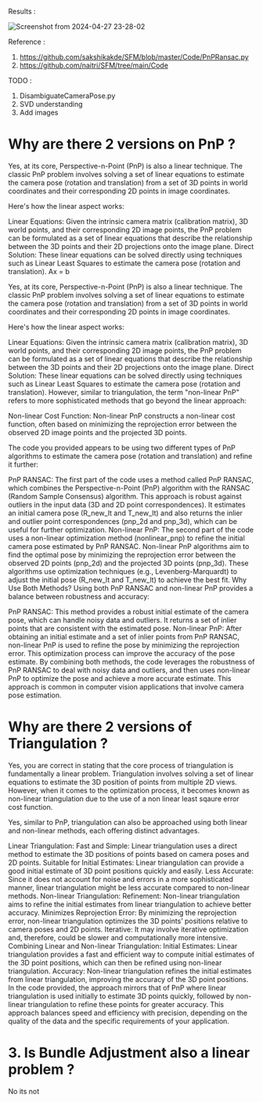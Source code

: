 
Results :
 
![Screenshot from 2024-04-27 23-28-02](https://github.com/smitdumore/SFM_from_Scratch/assets/75038294/81d03e90-ac20-4531-a47f-325768d5d717)

Reference :

1. https://github.com/sakshikakde/SFM/blob/master/Code/PnPRansac.py
2. https://github.com/naitri/SFM/tree/main/Code


TODO : 
1. DisambiguateCameraPose.py
2. SVD understanding 
3. Add images

# Why are there 2 versions on PnP ?


Yes, at its core, Perspective-n-Point (PnP) is also a linear technique. The classic PnP problem involves solving a set of linear equations to estimate the camera pose (rotation and translation) from a set of 3D points in world coordinates and their corresponding 2D points in image coordinates.

Here's how the linear aspect works:

Linear Equations: Given the intrinsic camera matrix (calibration matrix), 3D world points, and their corresponding 2D image points, the PnP problem can be formulated as a set of linear equations that describe the relationship between the 3D points and their 2D projections onto the image plane.
Direct Solution: These linear equations can be solved directly using techniques such as Linear Least Squares to estimate the camera pose (rotation and translation). Ax = b


Yes, at its core, Perspective-n-Point (PnP) is also a linear technique. The classic PnP problem involves solving a set of linear equations to estimate the camera pose (rotation and translation) from a set of 3D points in world coordinates and their corresponding 2D points in image coordinates.

Here's how the linear aspect works:

Linear Equations: Given the intrinsic camera matrix (calibration matrix), 3D world points, and their corresponding 2D image points, the PnP problem can be formulated as a set of linear equations that describe the relationship between the 3D points and their 2D projections onto the image plane.
Direct Solution: These linear equations can be solved directly using techniques such as Linear Least Squares to estimate the camera pose (rotation and translation).
However, similar to triangulation, the term "non-linear PnP" refers to more sophisticated methods that go beyond the linear approach:

Non-linear Cost Function: Non-linear PnP constructs a non-linear cost function, often based on minimizing the reprojection error between the observed 2D image points and the projected 3D points.

The code you provided appears to be using two different types of PnP algorithms to estimate the camera pose (rotation and translation) and refine it further:

PnP RANSAC:
The first part of the code uses a method called PnP RANSAC, which combines the Perspective-n-Point (PnP) algorithm with the RANSAC (Random Sample Consensus) algorithm.
This approach is robust against outliers in the input data (3D and 2D point correspondences).
It estimates an initial camera pose (R_new_lt and T_new_lt) and also returns the inlier and outlier point correspondences (pnp_2d and pnp_3d), which can be useful for further optimization.
Non-linear PnP:
The second part of the code uses a non-linear optimization method (nonlinear_pnp) to refine the initial camera pose estimated by PnP RANSAC.
Non-linear PnP algorithms aim to find the optimal pose by minimizing the reprojection error between the observed 2D points (pnp_2d) and the projected 3D points (pnp_3d).
These algorithms use optimization techniques (e.g., Levenberg-Marquardt) to adjust the initial pose (R_new_lt and T_new_lt) to achieve the best fit.
Why Use Both Methods?
Using both PnP RANSAC and non-linear PnP provides a balance between robustness and accuracy:

PnP RANSAC:
This method provides a robust initial estimate of the camera pose, which can handle noisy data and outliers.
It returns a set of inlier points that are consistent with the estimated pose.
Non-linear PnP:
After obtaining an initial estimate and a set of inlier points from PnP RANSAC, non-linear PnP is used to refine the pose by minimizing the reprojection error.
This optimization process can improve the accuracy of the pose estimate.
By combining both methods, the code leverages the robustness of PnP RANSAC to deal with noisy data and outliers, and then uses non-linear PnP to optimize the pose and achieve a more accurate estimate. This approach is common in computer vision applications that involve camera pose estimation.

# Why are there 2 versions of Triangulation ?

Yes, you are correct in stating that the core process of triangulation is fundamentally a linear problem. Triangulation involves solving a set of linear equations to estimate the 3D position of points from multiple 2D views. However, when it comes to the optimization process, it becomes known as non-linear triangulation due to the use of a non linear least sqaure error cost function.

Yes, similar to PnP, triangulation can also be approached using both linear and non-linear methods, each offering distinct advantages.

Linear Triangulation:
Fast and Simple: Linear triangulation uses a direct method to estimate the 3D positions of points based on camera poses and 2D points.
Suitable for Initial Estimates: Linear triangulation can provide a good initial estimate of 3D point positions quickly and easily.
Less Accurate: Since it does not account for noise and errors in a more sophisticated manner, linear triangulation might be less accurate compared to non-linear methods.
Non-linear Triangulation:
Refinement: Non-linear triangulation aims to refine the initial estimates from linear triangulation to achieve better accuracy.
Minimizes Reprojection Error: By minimizing the reprojection error, non-linear triangulation optimizes the 3D points’ positions relative to camera poses and 2D points.
Iterative: It may involve iterative optimization and, therefore, could be slower and computationally more intensive.
Combining Linear and Non-linear Triangulation:
Initial Estimates: Linear triangulation provides a fast and efficient way to compute initial estimates of the 3D point positions, which can then be refined using non-linear triangulation.
Accuracy: Non-linear triangulation refines the initial estimates from linear triangulation, improving the accuracy of the 3D point positions.
In the code provided, the approach mirrors that of PnP where linear triangulation is used initially to estimate 3D points quickly, followed by non-linear triangulation to refine these points for greater accuracy. This approach balances speed and efficiency with precision, depending on the quality of the data and the specific requirements of your application.

# 3. Is Bundle Adjustment also a linear problem ? 

No its not
